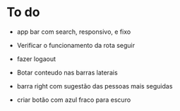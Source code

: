# To do
- app bar com search, responsivo, e fixo
- Verificar o funcionamento da rota seguir
- fazer logaout


- Botar conteudo nas barras laterais
- barra right com sugestão das pessoas mais seguidas
- criar botão com azul fraco para escuro